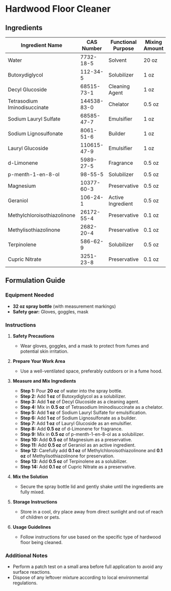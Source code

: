 # Hardwood Floor Cleaner

## Ingredients

| Ingredient Name              | CAS Number  | Functional Purpose | Mixing Amount |
| ---------------------------- | ----------- | ------------------ | ------------- |
| Water                        | 7732-18-5   | Solvent            | 20 oz         |
| Butoxydiglycol               | 112-34-5    | Solubilizer        | 1 oz          |
| Decyl Glucoside              | 68515-73-1  | Cleaning Agent     | 1 oz          |
| Tetrasodium Iminodisuccinate | 144538-83-0 | Chelator           | 0.5 oz        |
| Sodium Lauryl Sulfate        | 68585-47-7  | Emulsifier         | 1 oz          |
| Sodium Lignosulfonate        | 8061-51-6   | Builder            | 1 oz          |
| Lauryl Glucoside             | 110615-47-9 | Emulsifier         | 1 oz          |
| d-Limonene                   | 5989-27-5   | Fragrance          | 0.5 oz        |
| p-menth-1-en-8-ol            | 98-55-5     | Solubilizer        | 0.5 oz        |
| Magnesium                    | 10377-60-3  | Preservative       | 0.5 oz        |
| Geraniol                     | 106-24-1    | Active Ingredient  | 0.5 oz        |
| Methylchloroisothiazolinone  | 26172-55-4  | Preservative       | 0.1 oz        |
| Methylisothiazolinone        | 2682-20-4   | Preservative       | 0.1 oz        |
| Terpinolene                  | 586-62-9    | Solubilizer        | 0.5 oz        |
| Cupric Nitrate               | 3251-23-8   | Preservative       | 0.1 oz        |

## Formulation Guide

### Equipment Needed

- **32 oz spray bottle** (with measurement markings)
- **Safety gear:** Gloves, goggles, mask

### Instructions

1. **Safety Precautions**

   - Wear gloves, goggles, and a mask to protect from fumes and potential skin irritation.

2. **Prepare Your Work Area**

   - Use a well-ventilated space, preferably outdoors or in a fume hood.

3. **Measure and Mix Ingredients**

   - **Step 1:** Pour **20 oz** of water into the spray bottle.
   - **Step 2:** Add **1 oz** of Butoxydiglycol as a solubilizer.
   - **Step 3:** Add **1 oz** of Decyl Glucoside as a cleaning agent.
   - **Step 4:** Mix in **0.5 oz** of Tetrasodium Iminodisuccinate as a chelator.
   - **Step 5:** Add **1 oz** of Sodium Lauryl Sulfate for emulsification.
   - **Step 6:** Add **1 oz** of Sodium Lignosulfonate as a builder.
   - **Step 7:** Add **1 oz** of Lauryl Glucoside as an emulsifier.
   - **Step 8:** Add **0.5 oz** of d-Limonene for fragrance.
   - **Step 9:** Mix in **0.5 oz** of p-menth-1-en-8-ol as a solubilizer.
   - **Step 10:** Add **0.5 oz** of Magnesium as a preservative.
   - **Step 11:** Add **0.5 oz** of Geraniol as an active ingredient.
   - **Step 12:** Carefully add **0.1 oz** of Methylchloroisothiazolinone and **0.1 oz** of Methylisothiazolinone for preservation.
   - **Step 13:** Add **0.5 oz** of Terpinolene as a solubilizer.
   - **Step 14:** Add **0.1 oz** of Cupric Nitrate as a preservative.

4. **Mix the Solution**

   - Secure the spray bottle lid and gently shake until the ingredients are fully mixed.

5. **Storage Instructions**

   - Store in a cool, dry place away from direct sunlight and out of reach of children or pets.

6. **Usage Guidelines**
   - Follow instructions for use based on the specific type of hardwood floor being cleaned.

### Additional Notes

- Perform a patch test on a small area before full application to avoid any surface reactions.
- Dispose of any leftover mixture according to local environmental regulations.
